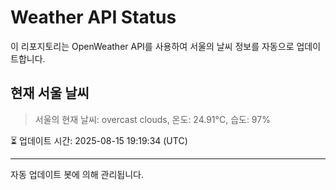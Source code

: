 
# Weather API Status

이 리포지토리는 OpenWeather API를 사용하여 서울의 날씨 정보를 자동으로 업데이트합니다.

## 현재 서울 날씨
> 서울의 현재 날씨: overcast clouds, 온도: 24.91°C, 습도: 97%

⏳ 업데이트 시간: 2025-08-15 19:19:34 (UTC)

---
자동 업데이트 봇에 의해 관리됩니다.
